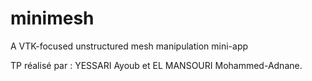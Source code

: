 # minimesh

A VTK-focused unstructured mesh manipulation mini-app


TP réalisé par : YESSARI Ayoub et EL MANSOURI Mohammed-Adnane.
